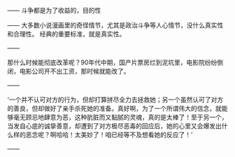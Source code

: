 ——
斗争都是为了收益的，目的性

——
大多数小说漫画里的奇怪情节，尤其是政治斗争等人心情节，没什么真实性和合理性。
经典的重要标准，就是真实性。

——

那什么时候能彻底改革呢？90年代中期，国产片票房烂到泥坑里，电影院纷纷倒闭，电影公司开不出工资，那时候就能改了。

——

‘一个并不认可对方的行为，但却打算拼尽全力去拯救她；另一个虽然认可了对方的善良，但却做好了亲手杀死她的准备。真好啊，为了一个所谓伟大的信念，就能够毫无顾忌地肆意为恶，这种肮脏而又黏腻的灵魂，真的是太棒了！至于另一个，当发自心底的诚挚善意，却遭到了对方极尽恶毒的回应后，她的心里又会爆发出什么样的恶念呢？啊哈哈！太美妙了！咱已经等不及想看她的反应了！’

——

